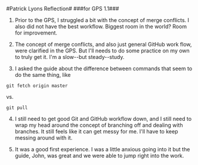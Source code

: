 #Patrick Lyons Reflection#
###for GPS 1.1###

1. Prior to the GPS, I struggled a bit with the concept of merge conflicts. I also did not have the best workflow. Biggest room in the world? Room for improvement.

2. The concept of merge conflicts, and also just general GitHub work flow, were clarified in the GPS. But I'll needs to do some practice on my own to truly get it. I'm a slow--but steady--study.

3. I asked the guide about the difference between commands that seem to do the same thing, like 
```
git fetch origin master
```
vs.
```
git pull
```

4. I still need to get good Git and GitHub workflow down, and I still need to wrap my head around the concept of branching off and dealing with branches. It still feels like it can get messy for me. I'll have to keep messing around with it.

5. It was a good first experience. I was a little anxious going into it but the guide, John, was great and we were able to jump right into the work.